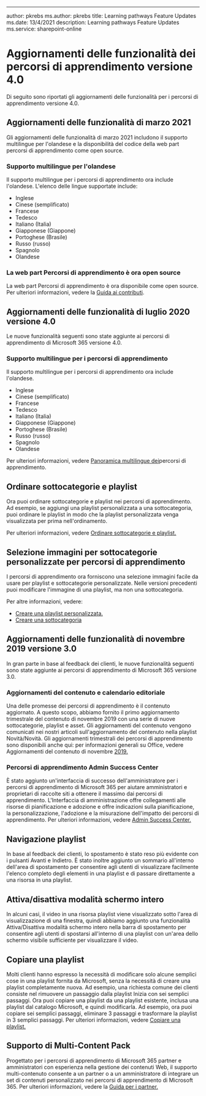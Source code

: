 ---
author: pkrebs ms.author: pkrebs title: Learning pathways Feature Updates ms.date: 13/4/2021 description: Learning pathways Feature Updates ms.service: sharepoint-online

# <a name="learning-pathways-version-40-feature-updates"></a>Aggiornamenti delle funzionalità dei percorsi di apprendimento versione 4.0
Di seguito sono riportati gli aggiornamenti delle funzionalità per i percorsi di apprendimento versione 4.0.  

## <a name="march-2021-feature-updates"></a>Aggiornamenti delle funzionalità di marzo 2021
Gli aggiornamenti delle funzionalità di marzo 2021 includono il supporto multilingue per l'olandese e la disponibilità del codice della web part percorsi di apprendimento come open source. 

### <a name="multilingual-support-for-dutch"></a>Supporto multilingue per l'olandese 
Il supporto multilingue per i percorsi di apprendimento ora include l'olandese. L'elenco delle lingue supportate include: 
- Inglese     
- Cinese (semplificato) 
- Francese 
- Tedesco 
- Italiano (Italia) 
- Giapponese (Giappone) 
- Portoghese (Brasile) 
- Russo (russo) 
- Spagnolo
- Olandese 

### <a name="learning-pathways-web-part-is-now-open-source"></a>La web part Percorsi di apprendimento è ora open source
La web part Percorsi di apprendimento è ora disponibile come open source. Per ulteriori informazioni, vedere la [Guida ai contributi](https://github.com/pnp/custom-learning-office-365#contributions).

## <a name="july-2020-version-40-feature-updates"></a>Aggiornamenti delle funzionalità di luglio 2020 versione 4.0 

Le nuove funzionalità seguenti sono state aggiunte ai percorsi di apprendimento di Microsoft 365 versione 4.0. 

### <a name="multilingual-support-for-learning-pathways"></a>Supporto multilingue per i percorsi di apprendimento 
Il supporto multilingue per i percorsi di apprendimento ora include l'olandese. 
- Inglese     
- Cinese (semplificato) 
- Francese 
- Tedesco 
- Italiano (Italia) 
- Giapponese (Giappone) 
- Portoghese (Brasile) 
- Russo (russo) 
- Spagnolo
- Olandese 


Per ulteriori informazioni, vedere [Panoramica multilingue dei](custom_overview.md)percorsi di apprendimento. 

## <a name="sort-subcategories-and-playlists"></a>Ordinare sottocategorie e playlist

Ora puoi ordinare sottocategorie e playlist nei percorsi di apprendimento. Ad esempio, se aggiungi una playlist personalizzata a una sottocategoria, puoi ordinare le playlist in modo che la playlist personalizzata venga visualizzata per prima nell'ordinamento. 

Per ulteriori informazioni, vedere [Ordinare sottocategorie e playlist.](custom_sortsubplay.md) 

## <a name="image-picker-for-learning-pathways-custom-subcategories"></a>Selezione immagini per sottocategorie personalizzate per percorsi di apprendimento 
I percorsi di apprendimento ora forniscono una selezione immagini facile da usare per playlist e sottocategorie personalizzate.  Nelle versioni precedenti puoi modificare l'immagine di una playlist, ma non una sottocategoria.  

Per altre informazioni, vedere:
- [Creare una playlist personalizzata.](custom_createnewplaylist.md) 
- [Creare una sottocategoria](custom_createnewcat.md)

## <a name="november-2019-version-30-feature-updates"></a>Aggiornamenti delle funzionalità di novembre 2019 versione 3.0
In gran parte in base al feedback dei clienti, le nuove funzionalità seguenti sono state aggiunte ai percorsi di apprendimento di Microsoft 365 versione 3.0.

### <a name="content-updates-and-editorial-calendar"></a>Aggiornamenti del contenuto e calendario editoriale
Una delle promesse dei percorsi di apprendimento è il contenuto aggiornato. A questo scopo, abbiamo fornito il primo aggiornamento trimestrale del contenuto di novembre 2019 con una serie di nuove sottocategorie, playlist e asset. Gli aggiornamenti del contenuto vengono comunicati nei nostri articoli sull'aggiornamento del contenuto nella playlist Novità/Novità. Gli aggiornamenti trimestrali dei percorsi di apprendimento sono disponibili anche qui: per informazioni generali su Office, vedere Aggiornamenti del contenuto di novembre [2019.](custom_contentupdates.md)

### <a name="learning-pathways-admin-success-center"></a>Percorsi di apprendimento Admin Success Center
È stato aggiunto un'interfaccia di successo dell'amministratore per i percorsi di apprendimento di Microsoft 365 per aiutare amministratori e proprietari di raccolte siti a ottenere il massimo dai percorsi di apprendimento. L'Interfaccia di amministrazione offre collegamenti alle risorse di pianificazione e adozione e offre indicazioni sulla pianificazione, la personalizzazione, l'adozione e la misurazione dell'impatto dei percorsi di apprendimento. Per ulteriori informazioni, vedere [Admin Success Center.](custom_successcenter.md)

## <a name="playlist-navigation"></a>Navigazione playlist
In base al feedback dei clienti, lo spostamento è stato reso più evidente con i pulsanti Avanti e Indietro. È stato inoltre aggiunto un sommario all'interno dell'area di spostamento per consentire agli utenti di visualizzare facilmente l'elenco completo degli elementi in una playlist e di passare direttamente a una risorsa in una playlist.

## <a name="toggle-full-screen-mode"></a>Attiva/disattiva modalità schermo intero
In alcuni casi, il video in una risorsa playlist viene visualizzato sotto l'area di visualizzazione di una finestra, quindi abbiamo aggiunto una funzionalità Attiva/Disattiva modalità schermo intero nella barra di spostamento per consentire agli utenti di spostarsi all'interno di una playlist con un'area dello schermo visibile sufficiente per visualizzare il video.

## <a name="copy-a-playlist"></a>Copiare una playlist
Molti clienti hanno espresso la necessità di modificare solo alcune semplici cose in una playlist fornita da Microsoft, senza la necessità di creare una playlist completamente nuova. Ad esempio, una richiesta comune dei clienti consiste nel rimuovere un passaggio dalla playlist Inizia con sei semplici passaggi. Ora puoi copiare una playlist da una playlist esistente, inclusa una playlist dal catalogo Microsoft, e quindi modificarla. Ad esempio, ora puoi copiare sei semplici passaggi, eliminare 3 passaggi e trasformare la playlist in 3 semplici passaggi. Per ulteriori informazioni, vedere [Copiare una playlist.](custom_copyplaylist.md)

## <a name="multi-content-pack-support"></a>Supporto di Multi-Content Pack
Progettato per i percorsi di apprendimento di Microsoft 365 partner e amministratori con esperienza nella gestione dei contenuti Web, il supporto multi-contenuto consente a un partner o a un amministratore di integrare un set di contenuti personalizzato nei percorsi di apprendimento di Microsoft 365. Per ulteriori informazioni, vedere la [Guida per i partner.](custom_partnerguide.md)

